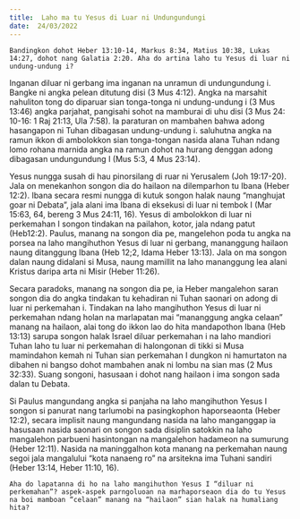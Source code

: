 ```yaml
---
title:  Laho ma tu Yesus di Luar ni Undungundungi
date:  24/03/2022
---
```


`Bandingkon dohot Heber 13:10-14, Markus 8:34, Matius 10:38, Lukas 14:27, dohot nang Galatia 2:20. Aha do artina laho tu Yesus di luar ni undung-undung i?`

Inganan diluar ni gerbang ima inganan na unramun di undungundung i. Bangke ni angka pelean ditutung disi (3 Mus 4:12). Angka na marsahit nahuliton tong do diparuar sian tonga-tonga ni undung-undung i (3 Mus 13:46) angka parjahat, pangisahi sohot na mamburai di uhu disi (3 Mus 24: 10-16: 1 Raj 21:13, Ula 7:58). Ia paraturan on mambahen bahwa adong hasangapon ni Tuhan dibagasan undung-undung i. saluhutna angka na ramun ikkon di ambolokkon sian tonga-tongan nasida alana Tuhan ndang lomo rohana marnida angka na ramun dohot na hurang denggan adong dibagasan undungundung I (Mus 5:3, 4 Mus 23:14).

Yesus nungga susah di hau pinorsilang di ruar ni Yerusalem (Joh 19:17-20). Jala on menekanhon songon dia do hailaon na dilemparhon tu Ibana (Heber 12:2). Ibana secara resmi nungga di kutuk songon halak naung “manghujat goar ni Debata”, jala alani ima Ibana di eksekusi di luar ni tembok I (Mar 15:63, 64, bereng 3 Mus 24:11, 16). Yesus di ambolokkon di luar ni perkemahan I songon tindakan na pailahon, kotor, jala ndang patut (Heb12:2). Paulus, manang na songon dia pe, mangelehon poda tu angka na porsea na laho mangihuthon Yesus di luar ni gerbang, mananggung hailaon naung ditanggung Ibana (Heb 12;2, Idama Heber 13:13). Jala on ma songon dalan naung didalani si Musa, naung mamillit na laho mananggung lea alani Kristus daripa arta ni Misir (Heber 11:26).

Secara paradoks, manang na songon dia pe, ia Heber mangalehon saran songon dia do angka tindakan tu kehadiran ni Tuhan saonari on adong di luar ni perkemahan i. Tindakan na laho mangihuthon Yesus di luar ni perkemahan ndang holan na marlapatan mai “mananggung angka celaan” manang na hailaon, alai tong do ikkon lao do hita mandapothon Ibana (Heb 13:13) sarupa songon halak Israel diluar perkemahan i na laho mandiori Tuhan laho tu luar ni perkemahan di halongonan di tikki si Musa mamindahon kemah ni Tuhan sian perkemahan I dungkon ni hamurtaton na dibahen ni bangso dohot mambahen anak ni lombu na sian mas (2 Mus 32:33). Suang songoni, hasusaan i dohot nang hailaon i ima songon sada dalan tu Debata.

Si Paulus mangundang angka si panjaha na laho mangihuthon Yesus I songon si panurat nang tarlumobi na pasingkophon haporseaonta (Heber 12:2), secara implisit naung mangundang nasida na laho manganggap ia hasusaan nasida saonari on songon sada disiplin satokkin na laho mangalehon parbueni hasintongan na mangalehon hadameon na sumurung (Heber 12:11). Nasida na maninggalhon kota manang na perkemahan naung segoi jala mangalului “kota nanaeng ro” na arsitekna ima Tuhani sandiri (Heber 13:14, Heber 11:10, 16).

`Aha do lapatanna di ho na laho mangihuthon Yesus I “diluar ni perkemahan”? aspek-aspek parngoluoan na marhaporseaon dia do tu Yesus na boi mamboan “celaan” manang na “hailaon” sian halak na humaliang hita?`